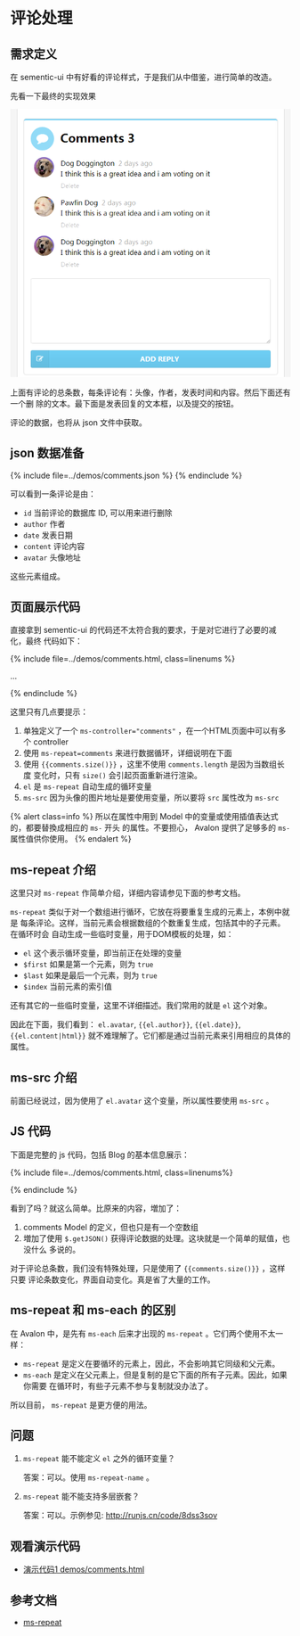 # 评论处理

## 需求定义

在 sementic-ui 中有好看的评论样式，于是我们从中借鉴，进行简单的改造。

先看一下最终的实现效果

![](images/comments.png)

上面有评论的总条数，每条评论有：头像，作者，发表时间和内容。然后下面还有一个删
除的文本。最下面是发表回复的文本框，以及提交的按钮。

评论的数据，也将从 json 文件中获取。

## json 数据准备

{% include file=../demos/comments.json %}
{% endinclude %}

可以看到一条评论是由：

* `id` 当前评论的数据库 ID, 可以用来进行删除
* `author` 作者
* `date` 发表日期
* `content` 评论内容
* `avatar` 头像地址

这些元素组成。

## 页面展示代码

直接拿到 sementic-ui 的代码还不太符合我的要求，于是对它进行了必要的减化，最终
代码如下：

{% include file=../demos/comments.html, class=linenums %}
<!-- comments -->...<!-- end comments -->
{% endinclude %}

这里只有几点要提示：

1. 单独定义了一个 `ms-controller="comments"` ，在一个HTML页面中可以有多个 controller
1. 使用 `ms-repeat=comments` 来进行数据循环，详细说明在下面
1. 使用 `{{comments.size()}}` ，这里不使用 `comments.length` 是因为当数组长度
   变化时，只有 `size()` 会引起页面重新进行渲染。
1. `el` 是 `ms-repeat` 自动生成的循环变量
1. `ms-src` 因为头像的图片地址是要使用变量，所以要将 `src` 属性改为 `ms-src`

{% alert class=info %}
所以在属性中用到 Model 中的变量或使用插值表达式的，都要替換成相应的 `ms-` 开头
的属性。不要担心， Avalon 提供了足够多的 `ms-` 属性值供你使用。
{% endalert %}

## ms-repeat 介绍

这里只对 `ms-repeat` 作简单介绍，详细内容请参见下面的参考文档。

`ms-repeat` 类似于对一个数组进行循环，它放在将要重复生成的元素上，本例中就是
每条评论。这样，当前元素会根据数组的个数重复生成，包括其中的子元素。在循环时会
自动生成一些临时变量，用于DOM模板的处理，如：

* `el` 这个表示循环变量，即当前正在处理的变量
* `$first` 如果是第一个元素，则为 `true`
* `$last` 如果是最后一个元素，则为 `true`
* `$index` 当前元素的索引值

还有其它的一些临时变量，这里不详细描述。我们常用的就是 `el` 这个对象。

因此在下面，我们看到： `el.avatar`, `{{el.author}}`, `{{el.date}}`, `{{el.content|html}}`
就不难理解了。它们都是通过当前元素来引用相应的具体的属性。

## ms-src 介绍

前面已经说过，因为使用了 `el.avatar` 这个变量，所以属性要使用 `ms-src` 。

## JS 代码

下面是完整的 js 代码，包括 Blog 的基本信息展示：

{% include file=../demos/comments.html, class=linenums%}
<script>...^</script>
{% endinclude %}

看到了吗？就这么简单。比原来的内容，増加了：

1. comments Model 的定义，但也只是有一个空数组
2. 増加了使用 `$.getJSON()` 获得评论数据的处理。这块就是一个简单的赋值，也没什么
   多说的。

对于评论总条数，我们没有特殊处理，只是使用了 `{{comments.size()}}` ，这样只要
评论条数变化，界面自动变化。真是省了大量的工作。

## ms-repeat 和 ms-each 的区别

在 Avalon 中，是先有 `ms-each` 后来才出现的 `ms-repeat` 。它们两个使用不太一样：

* `ms-repeat` 是定义在要循环的元素上，因此，不会影响其它同级和父元素。
* `ms-each` 是定义在父元素上，但是复制的是它下面的所有子元素。因此，如果你需要
  在循环时，有些子元素不参与复制就没办法了。

所以目前， `ms-repeat` 是更方便的用法。

## 问题

1. `ms-repeat` 能不能定义 `el` 之外的循环变量？

    答案：可以。使用 `ms-repeat-name` 。
2. `ms-repeat` 能不能支持多层嵌套？

    答案：可以。示例参见: http://runjs.cn/code/8dss3sov

## 观看演示代码

* [演示代码1 demos/comments.html](../demos/comments.html)

## 参考文档

* [ms-repeat][1]

[1]: http://www.cnblogs.com/rubylouvre/p/3181291.html#top19
